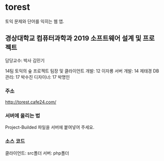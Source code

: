# torest
토익 문제와 단어를 익히는 웹 앱.

## 경상대학교 컴퓨터과학과 2019 소프트웨어 설계 및 프로젝트
담당교수: 박사 김민기

14팀 토익의 숲
프로젝트 팀장 및 클라이언트 개발: 12 이자룡
서버 개발: 14 제태경
DB관리: 17 박수진
디자이너: 17 박명인

### 주소
http://torest.cafe24.com/

### 서버에 올리는 법
Project-Builded 파일을 서버에 붙여넣어 주세요.

### 소스 코드
클라이언트: src폴더
서버: php폴더
